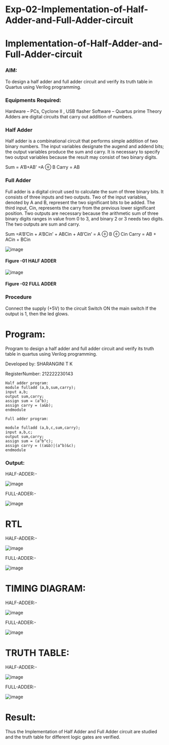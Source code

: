 # Exp-02-Implementation-of-Half-Adder-and-Full-Adder-circuit

# Implementation-of-Half-Adder-and-Full-Adder-circuit
### AIM:
To design a half adder and full adder circuit and verify its truth table in Quartus using Verilog programming.

### Equipments Required:
Hardware – PCs, Cyclone II , USB flasher
Software – Quartus prime
Theory
Adders are digital circuits that carry out addition of numbers.

### Half Adder
Half adder is a combinational circuit that performs simple addition of two binary numbers. The input variables designate the augend and addend bits; the output variables produce the sum and carry. It is necessary to specify two output variables because the result may consist of two binary digits.

Sum = A’B+AB’ =A ⊕ B Carry = AB

### Full Adder
Full adder is a digital circuit used to calculate the sum of three binary bits. It consists of three inputs and two outputs. Two of the input variables, denoted by A and B, represent the two significant bits to be added. The third input, Cin, represents the carry from the previous lower significant position. Two outputs are necessary because the arithmetic sum of three binary digits ranges in value from 0 to 3, and binary 2 or 3 needs two digits. The two outputs are sum and carry.

Sum =A’B’Cin + A’BCin’ + ABCin + AB’Cin’ = A ⊕ B ⊕ Cin Carry = AB + ACin + BCin

 ![image](https://user-images.githubusercontent.com/36288975/163552156-a13e5a56-c638-4110-97d9-8896907c8d25.png)

#### Figure -01 HALF ADDER 


![image](https://user-images.githubusercontent.com/36288975/163552057-b3547877-6d07-45b4-b7e0-bcfebfad9e1d.png)

#### Figure -02 FULL ADDER 

### Procedure

Connect the supply (+5V) to the circuit
Switch ON the main switch
If the output is 1, then the led glows.
### 
# Program:
Program to design a half adder and full adder circuit and verify its truth table in quartus using Verilog programming.

Developed by: SHARANGINI T K

RegisterNumber:  212222230143
```
Half adder program:
module fulladd (a,b,sum,carry);
input a,b;
output sum,carry;
assign sum = (a^b);
assign carry = (a&b);
endmodule

Full adder program:

module fulladd (a,b,c,sum,carry);
input a,b,c;
output sum,carry;
assign sum = (a^b^c);
assign carry = ((a&b)|(a^b)&c);
endmodule
```

### Output:

HALF-ADDER:-

![image](https://user-images.githubusercontent.com/113497104/229346522-2f1ef177-709f-419a-9b41-f845ce48278a.png)

FULL-ADDER:-

![image](https://user-images.githubusercontent.com/113497104/229346974-f3d2fc44-ad78-4394-94d5-f11a6feec58d.png)

# RTL
HALF-ADDER:-

![image](https://user-images.githubusercontent.com/113497104/229346690-cb65b1cd-d0ec-41fe-9e3e-6db8a8119678.png)

FULL-ADDER:-

![image](https://user-images.githubusercontent.com/113497104/229346725-a1905c82-f5af-468e-a8dd-688080972588.png)

# TIMING DIAGRAM:
HALF-ADDER:-

![image](https://user-images.githubusercontent.com/113497104/229346774-66c12b94-ff2f-427d-903f-e3e0a9f2000a.png)

FULL-ADDER:-

![image](https://user-images.githubusercontent.com/113497104/229346817-d5f90ccc-00fb-4c95-9260-a03859eda548.png)

# TRUTH TABLE:
HALF-ADDER:-

![image](https://user-images.githubusercontent.com/113497104/229346884-35e719e0-28b2-4098-b3e5-e3f05cf6a0f6.png)

FULL-ADDER:-

![image](https://user-images.githubusercontent.com/113497104/229346922-29f46bd8-207d-47ec-a3b0-4ab55e6259bf.png)

# Result:
Thus the Implementation of Half Adder and Full Adder circuit are studied and the truth table for different logic gates are verified.










